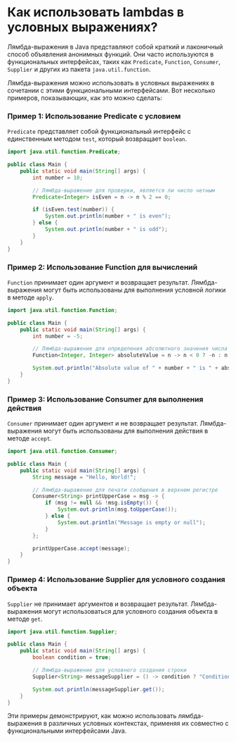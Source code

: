 # Как использовать lambdas в условных выражениях?

Лямбда-выражения в Java представляют собой краткий и лаконичный способ объявления анонимных функций. Они часто используются в функциональных интерфейсах, таких как `Predicate`, `Function`, `Consumer`, `Supplier` и других из пакета `java.util.function`.

Лямбда-выражения можно использовать в условных выражениях в сочетании с этими функциональными интерфейсами. Вот несколько примеров, показывающих, как это можно сделать:

### Пример 1: Использование Predicate с условием
`Predicate` представляет собой функциональный интерфейс с единственным методом `test`, который возвращает `boolean`.

```java
import java.util.function.Predicate;

public class Main {
    public static void main(String[] args) {
        int number = 10;

        // Лямбда-выражение для проверки, является ли число четным
        Predicate<Integer> isEven = n -> n % 2 == 0;

        if (isEven.test(number)) {
            System.out.println(number + " is even");
        } else {
            System.out.println(number + " is odd");
        }
    }
}
```

### Пример 2: Использование Function для вычислений
`Function` принимает один аргумент и возвращает результат. Лямбда-выражения могут быть использованы для выполнения условной логики в методе `apply`.

```java
import java.util.function.Function;

public class Main {
    public static void main(String[] args) {
        int number = -5;

        // Лямбда-выражение для определения абсолютного значения числа
        Function<Integer, Integer> absoluteValue = n -> n < 0 ? -n : n;

        System.out.println("Absolute value of " + number + " is " + absoluteValue.apply(number)); 
    }
}
```

### Пример 3: Использование Consumer для выполнения действия
`Consumer` принимает один аргумент и не возвращает результат. Лямбда-выражения могут быть использованы для выполнения действия в методе `accept`.

```java
import java.util.function.Consumer;

public class Main {
    public static void main(String[] args) {
        String message = "Hello, World!";

        // Лямбда-выражение для печати сообщения в верхнем регистре
        Consumer<String> printUpperCase = msg -> {
            if (msg != null && !msg.isEmpty()) {
                System.out.println(msg.toUpperCase());
            } else {
                System.out.println("Message is empty or null");
            }
        };

        printUpperCase.accept(message);
    }
}
```

### Пример 4: Использование Supplier для условного создания объекта
`Supplier` не принимает аргументов и возвращает результат. Лямбда-выражения могут использоваться для условного создания объекта в методе `get`.

```java
import java.util.function.Supplier;

public class Main {
    public static void main(String[] args) {
        boolean condition = true;

        // Лямбда-выражение для условного создания строки
        Supplier<String> messageSupplier = () -> condition ? "Condition is true" : "Condition is false";

        System.out.println(messageSupplier.get());
    }
}
```

Эти примеры демонстрируют, как можно использовать лямбда-выражения в различных условных контекстах, применяя их совместно с функциональными интерфейсами Java.